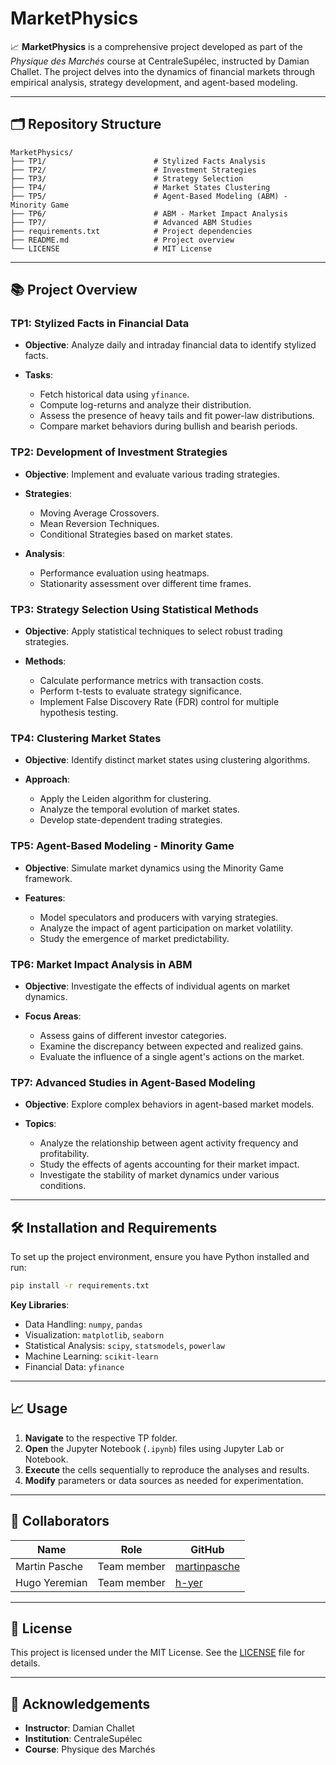 
# MarketPhysics

📈 **MarketPhysics** is a comprehensive project developed as part of the *Physique des Marchés* course at CentraleSupélec, instructed by Damian Challet. The project delves into the dynamics of financial markets through empirical analysis, strategy development, and agent-based modeling.

---

## 🗂️ Repository Structure

```
MarketPhysics/
├── TP1/                        # Stylized Facts Analysis
├── TP2/                        # Investment Strategies
├── TP3/                        # Strategy Selection
├── TP4/                        # Market States Clustering
├── TP5/                        # Agent-Based Modeling (ABM) - Minority Game
├── TP6/                        # ABM - Market Impact Analysis
├── TP7/                        # Advanced ABM Studies
├── requirements.txt            # Project dependencies
├── README.md                   # Project overview
└── LICENSE                     # MIT License
```

---

## 📚 Project Overview

### TP1: Stylized Facts in Financial Data

* **Objective**: Analyze daily and intraday financial data to identify stylized facts.
* **Tasks**:

  * Fetch historical data using `yfinance`.
  * Compute log-returns and analyze their distribution.
  * Assess the presence of heavy tails and fit power-law distributions.
  * Compare market behaviors during bullish and bearish periods.

### TP2: Development of Investment Strategies

* **Objective**: Implement and evaluate various trading strategies.
* **Strategies**:

  * Moving Average Crossovers.
  * Mean Reversion Techniques.
  * Conditional Strategies based on market states.
* **Analysis**:

  * Performance evaluation using heatmaps.
  * Stationarity assessment over different time frames.

### TP3: Strategy Selection Using Statistical Methods

* **Objective**: Apply statistical techniques to select robust trading strategies.
* **Methods**:

  * Calculate performance metrics with transaction costs.
  * Perform t-tests to evaluate strategy significance.
  * Implement False Discovery Rate (FDR) control for multiple hypothesis testing.

### TP4: Clustering Market States

* **Objective**: Identify distinct market states using clustering algorithms.
* **Approach**:

  * Apply the Leiden algorithm for clustering.
  * Analyze the temporal evolution of market states.
  * Develop state-dependent trading strategies.

### TP5: Agent-Based Modeling - Minority Game

* **Objective**: Simulate market dynamics using the Minority Game framework.
* **Features**:

  * Model speculators and producers with varying strategies.
  * Analyze the impact of agent participation on market volatility.
  * Study the emergence of market predictability.

### TP6: Market Impact Analysis in ABM

* **Objective**: Investigate the effects of individual agents on market dynamics.
* **Focus Areas**:

  * Assess gains of different investor categories.
  * Examine the discrepancy between expected and realized gains.
  * Evaluate the influence of a single agent's actions on the market.

### TP7: Advanced Studies in Agent-Based Modeling

* **Objective**: Explore complex behaviors in agent-based market models.
* **Topics**:

  * Analyze the relationship between agent activity frequency and profitability.
  * Study the effects of agents accounting for their market impact.
  * Investigate the stability of market dynamics under various conditions.

---

## 🛠️ Installation and Requirements

To set up the project environment, ensure you have Python installed and run:

```bash
pip install -r requirements.txt
```

**Key Libraries**:

* Data Handling: `numpy`, `pandas`
* Visualization: `matplotlib`, `seaborn`
* Statistical Analysis: `scipy`, `statsmodels`, `powerlaw`
* Machine Learning: `scikit-learn`
* Financial Data: `yfinance`

---

## 📈 Usage

1. **Navigate** to the respective TP folder.
2. **Open** the Jupyter Notebook (`.ipynb`) files using Jupyter Lab or Notebook.
3. **Execute** the cells sequentially to reproduce the analyses and results.
4. **Modify** parameters or data sources as needed for experimentation.

---

## 🤝 Collaborators

| Name             | Role                      | GitHub                                          |
| ---------------- | ------------------------- | ----------------------------------------------- |
| Martin Pasche    | Team member | [martinpasche](https://github.com/martinpasche) |
| Hugo Yeremian  | Team member     | [h-yer](https://github.com/h-yer)           |


---

## 📄 License

This project is licensed under the MIT License. See the [LICENSE](LICENSE) file for details.

---

## 🤝 Acknowledgements

* **Instructor**: Damian Challet
* **Institution**: CentraleSupélec
* **Course**: Physique des Marchés


